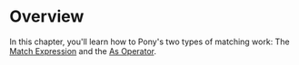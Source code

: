 # Overview

In this chapter, you'll learn how to Pony's two types of matching work: The [Match Expression](/pattern-matching/match.md) and the [As Operator](/pattern-matching/as.md).
